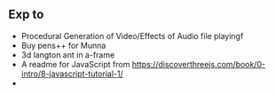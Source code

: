 ## Exp to


* Procedural Generation of Video/Effects of Audio file playingf
* Buy pens++ for Munna
* 3d langton ant in a-frame
* A readme for JavaScript from https://discoverthreejs.com/book/0-intro/8-javascript-tutorial-1/
* 